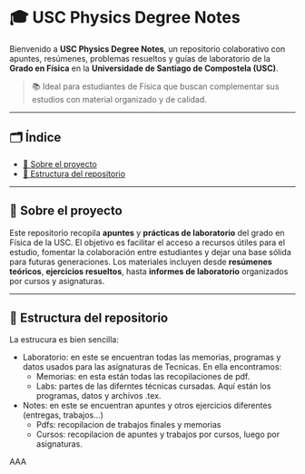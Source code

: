 # 🎓 USC Physics Degree Notes

Bienvenido a **USC Physics Degree Notes**, un repositorio colaborativo con apuntes, resúmenes, problemas resueltos y guías de laboratorio de la **Grado en Física** en la **Universidade de Santiago de Compostela (USC)**.

> 📚 Ideal para estudiantes de Física que buscan complementar sus estudios con material organizado y de calidad.

---

## 🗂️ Índice

- [📖 Sobre el proyecto](#-sobre-el-proyecto)
- [📁 Estructura del repositorio](#-estructura-del-repositorio)
---

## 📖 Sobre el proyecto

Este repositorio recopila **apuntes** y **prácticas de laboratorio** del grado en Física de la USC. El objetivo es facilitar el acceso a recursos útiles para el estudio, fomentar la colaboración entre estudiantes y dejar una base sólida para futuras generaciones. Los materiales incluyen desde **resúmenes teóricos**, **ejercicios resueltos**, hasta **informes de laboratorio** organizados por cursos y asignaturas.

---

## 📁 Estructura del repositorio

La estrucura es bien sencilla:
  - Laboratorio: en este se encuentran todas las memorias, programas y datos usados para las asignaturas de Tecnicas. En ella encontramos:
    - Memorias: en esta están todas las recopilaciones de pdf.
    - Labs: partes de las diferntes técnicas cursadas. Aquí están los programas, datos y archivos .tex.
  - Notes: en este se encuentran apuntes y otros ejercicios diferentes (entregas, trabajos...)
    - Pdfs: recopilacion de trabajos finales y memorias
    - Cursos: recopilacion de apuntes y trabajos por cursos, luego por asignaturas. 

AAA
